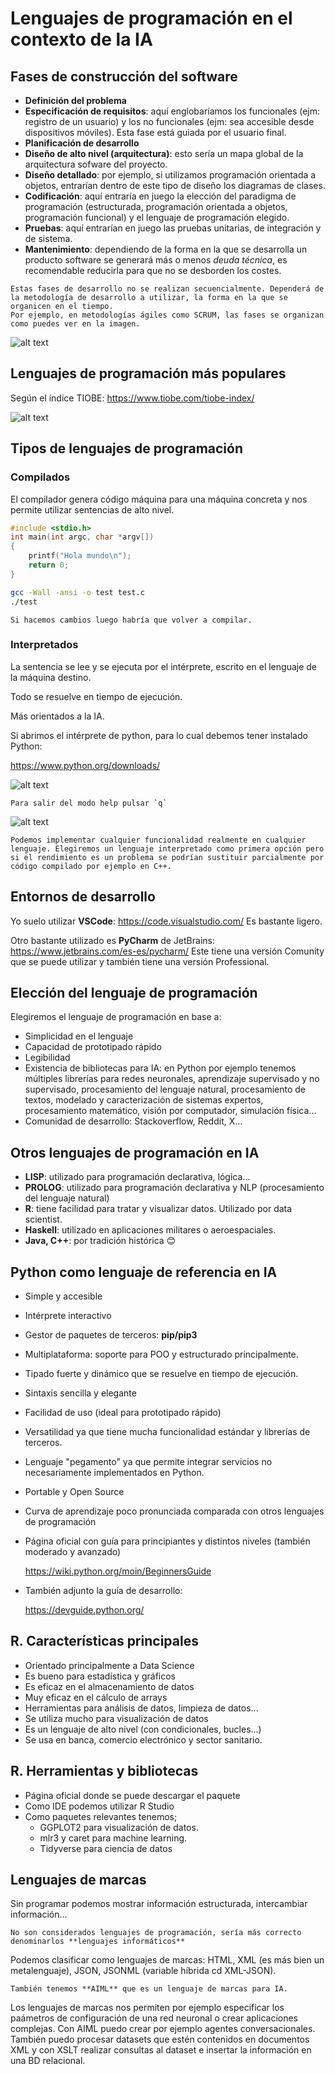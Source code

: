 # Lenguajes de programación en el contexto de la IA
## Fases de construcción del software
- **Definición del problema**
- **Especificación de requisitos**: aquí englobaríamos los funcionales (ejm: registro de un usuario) y los no funcionales (ejm: sea accesible desde dispositivos móviles).
  Esta fase está guiada por el usuario final.
- **Planificación de desarrollo**
- **Diseño de alto nivel (arquitectura)**: esto sería un mapa global de la arquitectura sofware del proyecto.
- **Diseño detallado**: por ejemplo, si utilizamos programación orientada a objetos, entrarían dentro de este tipo de diseño los diagramas de clases.
- **Codificación**: aquí entraría en juego la elección del paradigma de programación (estructurada, programación orientada a objetos, programación funcional) y el lenguaje de programación elegido.
- **Pruebas**: aquí entrarían en juego las pruebas unitarias, de integración y de sistema.
- **Mantenimiento**: dependiendo de la forma en la que se desarrolla un producto software se generará más o menos *deuda técnica*, es recomendable reducirla para que no se desborden los costes.

```{warning}
Estas fases de desarrollo no se realizan secuencialmente. Dependerá de la metodología de desarrollo a utilizar, la forma en la que se organicen en el tiempo. 
Por ejemplo, en metodologías ágiles como SCRUM, las fases se organizan como puedes ver en la imagen.
```
![alt text](image-2.png)

## Lenguajes de programación más populares

Según el índice TIOBE: https://www.tiobe.com/tiobe-index/

![alt text](image-3.png)

## Tipos de lenguajes de programación
### Compilados
El compilador genera código máquina para una máquina concreta y nos permite utilizar sentencias de alto nivel.
```c
#include <stdio.h>
int main(int argc, char *argv[])
{
    printf("Hola mundo\n");
    return 0;
}
```
```bash
gcc -Wall -ansi -o test test.c
./test
```

```{note}
Si hacemos cambios luego habría que volver a compilar.
```

### Interpretados
La sentencia se lee y se ejecuta por el intérprete, escrito en el lenguaje de la máquina destino. 

Todo se resuelve en tiempo de ejecución.

Más orientados a la IA.

Si abrimos el intérprete de python, para lo cual debemos tener instalado Python:

https://www.python.org/downloads/

![alt text](image-4.png)

```{note}
Para salir del modo help pulsar `q`
```
![alt text](image-5.png)

```{note}
Podemos implementar cualquier funcionalidad realmente en cualquier lenguaje. Elegiremos un lenguaje interpretado como primera opción pero si el rendimiento es un problema se podrían sustituir parcialmente por código compilado por ejemplo en C++.
```
## Entornos de desarrollo

Yo suelo utilizar **VSCode**: https://code.visualstudio.com/
Es bastante ligero. 

Otro bastante utilizado es **PyCharm** de JetBrains: https://www.jetbrains.com/es-es/pycharm/
Este tiene una versión Comunity que se puede utilizar y también tiene una versión Professional.

## Elección del lenguaje de programación
Elegiremos el lenguaje de programación en base a:
- Simplicidad en el lenguaje
- Capacidad de prototipado rápido
- Legibilidad
- Existencia de bibliotecas para IA: en Python por ejemplo tenemos múltiples librerías para redes neuronales, aprendizaje supervisado y no supervisado, procesamiento del lenguaje natural, procesamiento de textos, modelado y caracterización de sistemas expertos, procesamiento matemático, visión por computador, simulación física...
- Comunidad de desarrollo: Stackoverflow, Reddit, X...

## Otros lenguajes de programación en IA

- **LISP**: utilizado para programación declarativa, lógica...
- **PROLOG**: utilizado para programación declarativa y NLP (procesamiento del lenguaje natural) 
- **R**: tiene facilidad para tratar y visualizar datos. Utilizado por data scientist.
- **Haskell**: utilizado en aplicaciones militares o aeroespaciales.
- **Java, C++**: por tradición histórica :blush:

## Python como lenguaje de referencia en IA
- Simple y accesible
- Intérprete interactivo
- Gestor de paquetes de terceros: **pip/pip3**
- Multiplataforma: soporte para POO y estructurado principalmente.
- Tipado fuerte y dinámico que se resuelve en tiempo de ejecución.
- Sintaxis sencilla y elegante
- Facilidad de uso (ideal para prototipado rápido)
- Versatilidad ya que tiene mucha funcionalidad estándar y librerías de terceros.
- Lenguaje "pegamento" ya que permite integrar servicios no necesariamente implementados en Python.
- Portable y Open Source
- Curva de aprendizaje poco pronunciada comparada con otros lenguajes de programación
- Página oficial con guía para principiantes y distintos niveles (también moderado y avanzado)
  
  https://wiki.python.org/moin/BeginnersGuide

- También adjunto la guía de desarrollo:

    https://devguide.python.org/

## R. Características principales
- Orientado principalmente a Data Science
- Es bueno para estadística y gráficos
- Es eficaz en el almacenamiento de datos
- Muy eficaz en el cálculo de arrays
- Herramientas para análisis de datos, limpieza de datos...
- Se utiliza mucho para visualización de datos
- Es un lenguaje de alto nivel (con condicionales, bucles...)
- Se usa en banca, comercio electrónico y sector sanitario.
  
## R. Herramientas y bibliotecas
- Página oficial donde se puede descargar el paquete
- Como IDE podemos utilizar R Studio
- Como paquetes relevantes tenemos;
  - GGPLOT2 para visualización de datos.
  - mlr3 y caret para machine learning.
  - Tidyverse para ciencia de datos

## Lenguajes de marcas
Sin programar podemos mostrar información estructurada, intercambiar información...

```{nota}
No son considerados lenguajes de programación, sería más correcto denominarlos **lenguajes informáticos**
```

Podemos clasificar como lenguajes de marcas: HTML, XML (es más bien un metalenguaje), JSON, JSONML (variable híbrida cd XML-JSON).

```{note}
También tenemos **AIML** que es un lenguaje de marcas para IA.
```

Los lenguajes de marcas nos permiten por ejemplo especificar los paámetros de configuración de una red neuronal o crear aplicaciones complejas.
Con AIML puedo crear por ejemplo agentes conversacionales.
También puedo procesar datasets que estén contenidos en documentos XML y con XSLT realizar consultas al dataset e insertar la información en una BD relacional.

